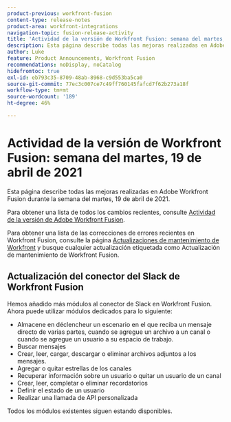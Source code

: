 ```yaml
---
product-previous: workfront-fusion
content-type: release-notes
product-area: workfront-integrations
navigation-topic: fusion-release-activity
title: 'Actividad de la versión de Workfront Fusion: semana del martes, 19 de abril de 2021'
description: Esta página describe todas las mejoras realizadas en Adobe Workfront Fusion durante la semana del martes, 19 de abril de 2021.
author: Luke
feature: Product Announcements, Workfront Fusion
recommendations: noDisplay, noCatalog
hidefromtoc: true
exl-id: eb793c35-8709-48ab-8968-c9d553ba5ca0
source-git-commit: 77ec3c007ce7c49ff760145fafcd7f62b273a18f
workflow-type: tm+mt
source-wordcount: '189'
ht-degree: 46%

---
```


# Actividad de la versión de Workfront Fusion: semana del martes, 19 de abril de 2021

Esta página describe todas las mejoras realizadas en Adobe Workfront Fusion durante la semana del martes, 19 de abril de 2021.

Para obtener una lista de todos los cambios recientes, consulte [Actividad de la versión de Adobe Workfront Fusion](/help/workfront-fusion/fusion-product-releases/fusion-release-activity.md).

Para obtener una lista de las correcciones de errores recientes en Workfront Fusion, consulte la página [Actualizaciones de mantenimiento de Workfront](https://experienceleague.adobe.com/docs/workfront-known-issues/releases/current-updates.html?lang=es) y busque cualquier actualización etiquetada como Actualización de mantenimiento de Workfront Fusion.

## Actualización del conector del Slack de Workfront Fusion

Hemos añadido más módulos al conector de Slack en Workfront Fusion. Ahora puede utilizar módulos dedicados para lo siguiente:

* Almacene en déclencheur un escenario en el que reciba un mensaje directo de varias partes, cuando se agregue un archivo a un canal o cuando se agregue un usuario a su espacio de trabajo.
* Buscar mensajes
* Crear, leer, cargar, descargar o eliminar archivos adjuntos a los mensajes.
* Agregar o quitar estrellas de los canales
* Recuperar información sobre un usuario o quitar un usuario de un canal
* Crear, leer, completar o eliminar recordatorios
* Definir el estado de un usuario
* Realizar una llamada de API personalizada

Todos los módulos existentes siguen estando disponibles.

